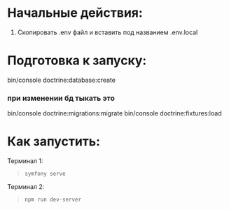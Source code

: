 # Начальные действия:

1. Скопировать .env файл и вставить под названием .env.local

# Подготовка к запуску:

bin/console doctrine:database:create
### при изменении бд тыкать это
bin/console doctrine:migrations:migrate
bin/console doctrine:fixtures:load


# Как запустить:

Терминал 1:
> `symfony serve`

Терминал 2:
> `npm run dev-server`